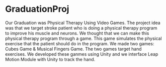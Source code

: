 # GraduationProj
Our Graduation was Physical Therapy Using Video Games. The project idea was that we target stroke patient who is doing a physical therapy program to improve his muscle and neurons.
We thought that we can make this physical therapy program through a game. This game simulates the physical exercise that the patient should do in the program.
We made two games: Cubes Game & Musical Fingers Game. The two games target hand exercises.
We developed these ganmes using Unity and we interface Leap Motion Module with Unity to track the hand. 
